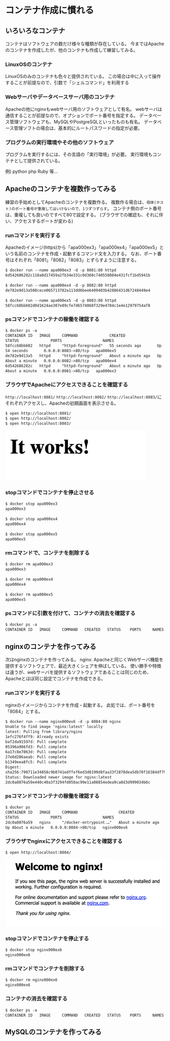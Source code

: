 # コンテナ作成に慣れる

## いろいろなコンテナ
コンテナはソフトウェアの数だけ様々な種類が存在している。
今まではApacheのコンテナを作成したが、他のコンテナも作成して練習してみる。

### LinuxOSのコンテナ
LinuxOSのみのコンテナも色々と提供されている。
この場合は中に入って操作することが前提なので、引数で「シェルコマンド」を利用する

### Webサーバやデータベースサーバ用のコンテナ
Apacheの他にnginxもwebサーバ用のソフトウェアとして有名。
webサーバは通信することが前提なので、オプションでポート番号を指定する。
データベース管理ソフトウェアも、MySQLやPostgreSQLといったものも有名。
データベース管理ソフトの場合は、基本的にルートパスワードの指定が必要。

### プログラムの実行環境やその他のソフトウェア
プログラムを実行するには、その言語の「実行環境」が必要。
実行環境もコンテナとして提供されている。

例)
python
php
Ruby
等…

## Apacheのコンテナを複数作ってみる
練習の手始めとしてApacheのコンテナを複数作る。
複数作る場合は、`母体(ホスト)のポート番号が重複してはいけないので、1つずつずらす`。
コンテナ側のポート番号は、重複しても良いのですべて80で設定する。
(ブラウザでの確認も、それに伴い、アクセスするポートが変わる)

### runコマンドを実行する
Apacheのイメージ(https)から「apa000ex3」「apa000ex4」「apa000ex5」という名前のコンテナを作成・起動するコマンド文を入力する。
なお、ポート番号はそれぞれ「8081」「8082」「8083」とずらすように注意する。

```
$ docker run --name apa000ex3 -d -p 8081:80 httpd
6d542686282c118a0d17459a2fb34e331c0d368c740558084e431fcf1bd5941b

$ docker run --name apa000ex4 -d -p 8082:80 httpd
de782e9d13a508cece065713782a113dd6bee6409403b42886431d67248449e4

$ docker run --name apa000ex5 -d -p 8083:80 httpd
58fcc68bb602d0d1624ae307e89cfe7d6574068f329e4784c1e4e12979754af8
```

### psコマンドでコンテナの稼働を確認する
```
$ docker ps -a
CONTAINER ID   IMAGE     COMMAND              CREATED              STATUS              PORTS                  NAMES
58fcc68bb602   httpd     "httpd-foreground"   55 seconds ago       Up 54 seconds       0.0.0.0:8083->80/tcp   apa000ex5
de782e9d13a5   httpd     "httpd-foreground"   About a minute ago   Up About a minute   0.0.0.0:8082->80/tcp   apa000ex4
6d542686282c   httpd     "httpd-foreground"   About a minute ago   Up About a minute   0.0.0.0:8081->80/tcp   apa000ex3
```

### ブラウザでApacheにアクセスできることを確認する
`http://localhost:8081/` `http://localhost:8082/` `http://localhost:8083/`にそれぞれアクセスし、Apacheの初期画面を表示させる。

```
$ open http://localhost:8081/
$ open http://localhost:8082/
$ open http://localhost:8083/
```

![](./スクショ等/apacheとポート.png)

### stopコマンドでコンテナを停止させる
```
$ docker stop apa000ex3
apa000ex3

$ docker stop apa000ex4
apa000ex4

$ docker stop apa000ex5
apa000ex5
```

### rmコマンドで、コンテナを削除する
```
$ docker rm apa000ex3
apa000ex3

$ docker rm apa000ex4
apa000ex4

$ docker rm apa000ex5
apa000ex5
```

### psコマンドに引数を付けて、コンテナの消去を確認する
```
$ docker ps -a
CONTAINER ID   IMAGE     COMMAND   CREATED   STATUS    PORTS     NAMES
```

## nginxのコンテナを作ってみる
次はnginxのコンテナを作ってみる。
nginx: Apacheと同じくWebサーバ機能を提供するソフトウェアで、最近大きくシェアを伸ばしている。
使い勝手や特徴は違うが、webサーバを提供するソフトウェアであることは同じのため、Apacheとほぼ同じ設定でコンテナを作成できる。

### runコマンドを実行する
nginxのイメージからコンテナを作成・起動する。
此処では、ポート番号を「8084」とする。

```
$ docker run --name nginx000ex6 -d -p 8084:80 nginx
Unable to find image 'nginx:latest' locally
latest: Pulling from library/nginx
1efc276f4ff9: Already exists
baf2da91597d: Pull complete
05396a986fd3: Pull complete
6a17c8e7063d: Pull complete
27e0d286aeab: Pull complete
b1349eea8fc5: Pull complete
Digest: sha256:790711e34858c9b0741edffef6ed3d8199d8faa33f2870dea5db70f16384df79
Status: Downloaded newer image for nginx:latest
2dc0a8076a59e440c40a3f3294fd058ac99e11a08854edea9ca8d3d999034b6c
```

### psコマンドでコンテナの稼働を確認する
```
$ docker ps
CONTAINER ID   IMAGE     COMMAND                  CREATED              STATUS              PORTS                  NAMES
2dc0a8076a59   nginx     "/docker-entrypoint.…"   About a minute ago   Up About a minute   0.0.0.0:8084->80/tcp   nginx000ex6
```

### ブラウザでnginxにアクセスできることを確認する
```
$ open http://localhost:8084/
```

![](./スクショ等/nginxとポート.png)

### stopコマンドでコンテナを停止する
```
$ docker stop nginx000ex6
nginx000ex6
```

### rmコマンドでコンテナを削除する
```
$ docker rm nginx000ex6
nginx000ex6
```

### コンテナの消去を確認する
```
$ docker ps -a
CONTAINER ID   IMAGE     COMMAND   CREATED   STATUS    PORTS     NAMES
```

## MySQLのコンテナを作ってみる
